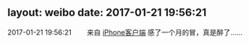 layout: weibo
date: 2017-01-21 19:56:21
---
<meta name="referrer" content="no-referrer" />

2017-01-21 19:56:21  &nbsp;&nbsp;&nbsp;&nbsp;&nbsp;&nbsp; 来自 <a href="http://app.weibo.com/t/feed/9ksdit" rel="nofollow">iPhone客户端</a>
感了一个月的冒，真是醉了…… ​​​
